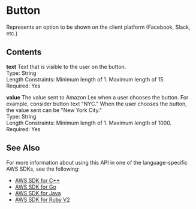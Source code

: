 # Button<a name="API_runtime_Button"></a>

Represents an option to be shown on the client platform \(Facebook, Slack, etc\.\)

## Contents<a name="API_runtime_Button_Contents"></a>

 **text**   <a name="lex-Type-runtime_Button-text"></a>
Text that is visible to the user on the button\.  
Type: String  
Length Constraints: Minimum length of 1\. Maximum length of 15\.  
Required: Yes

 **value**   <a name="lex-Type-runtime_Button-value"></a>
The value sent to Amazon Lex when a user chooses the button\. For example, consider button text "NYC\." When the user chooses the button, the value sent can be "New York City\."  
Type: String  
Length Constraints: Minimum length of 1\. Maximum length of 1000\.  
Required: Yes

## See Also<a name="API_runtime_Button_SeeAlso"></a>

For more information about using this API in one of the language\-specific AWS SDKs, see the following:
+  [AWS SDK for C\+\+](https://docs.aws.amazon.com/goto/SdkForCpp/runtime.lex-2016-11-28/Button) 
+  [AWS SDK for Go](https://docs.aws.amazon.com/goto/SdkForGoV1/runtime.lex-2016-11-28/Button) 
+  [AWS SDK for Java](https://docs.aws.amazon.com/goto/SdkForJava/runtime.lex-2016-11-28/Button) 
+  [AWS SDK for Ruby V2](https://docs.aws.amazon.com/goto/SdkForRubyV2/runtime.lex-2016-11-28/Button) 